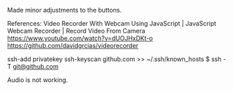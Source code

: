 Made minor adjustments to the buttons.

References:
Video Recorder With Webcam Using JavaScript | JavaScript Webcam Recorder | Record Video From Camera
https://www.youtube.com/watch?v=dUOJHxDKt-o
https://github.com/davidgrcias/videorecorder


ssh-add privatekey
ssh-keyscan github.com >> ~/.ssh/known_hosts
$ ssh -T git@github.com

Audio is not working.